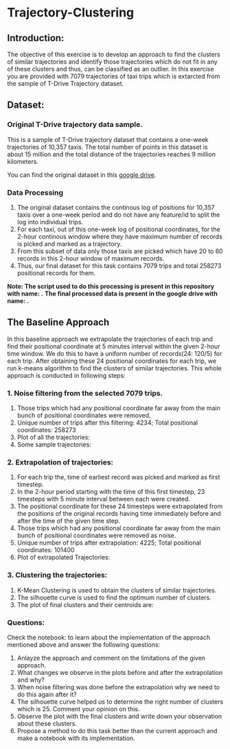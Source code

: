 # Trajectory-Clustering

## Introduction:
The objective of this exercise is to develop an approach to find the clusters of similar trajectories and identify those trajectories which do not fit in any of these clusters and thus, can be classified as an outlier.
In this exercise you are provided with 7079 trajectories of taxi trips which is extarcted from the sample of T-Drive Trajectory dataset.

## Dataset:
### Original T-Drive trajectory data sample.
This is a sample of T-Drive trajectory dataset that contains a one-week trajectories of 10,357 taxis. The total number of points in this dataset is about 15 million and the total distance of the trajectories reaches 9 million kilometers.

You can find the original dataset in this [google drive](https://drive.google.com/file/d/1pzaGZaboOdUxsw7l6hhJDdsH8ZqUeZXs/view?usp=sharing).

### Data Processing
1. The original dataset contains the continous log of positions for 10,357 taxis over a one-week period and do not have any feature/id to split the log into individual trips.
2. For each taxi, out of this one-week log of positional coordinates, for the 2-hour continous window where they have maximum number of records is picked and marked as a trajectory. 
3. From this subset of data only those taxis are picked which have 20 to 60 records in this 2-hour window of maximum records.
4. Thus, our final dataset for this task contains 7079 trips and total 258273 positional records for them.

**Note: The script used to do this processing is present in this repository with name: .**
**The final processed data is present in the google drive with name: .**

## The Baseline Approach
In this baseline approach we extrapolate the trajectories of each trip and find their positional coordinate at 5 minutes interval within the given 2-hour time window. We do this to have a uniform number of records(24: 120/5) for each trip. After obtaining these 24 positional coordinates for each trip, we run k-means algorithm to find the clusters of similar trajectories.
This whole approach is conducted in following steps:

### 1. Noise filtering from the selected 7079 trips.
1. Those trips which had any positional coordinate far away from the main bunch of positional coordinates were removed.
2. Unique number of trips after this filtering: 4234; Total positional coordinates: 258273
3. Plot of all the trajectories:
4. Some sample trajectories:
  
### 2. Extrapolation of trajectories:
1. For each trip the, time of earliest record was picked and marked as first timestep.
2. In the 2-hour period starting with the time of this first timestep, 23 timesteps with 5 minute interval between each were created.
3. The positional coordinate for these 24 timesteps were extrapolated from the positions of the original records having time immediately before and after the time of the given time step.
4. Those trips which had any positional coordinate far away from the main bunch of positional coordinates were removed as noise.
5. Unique number of trips after extrapolation: 4225; Total positional coordinates: 101400
6. Plot of extrapolated Trajectories:


### 3. Clustering the trajectories:
1. K-Mean Clustering is used to obtain the clusters of similar trajectories.
2. The silhouette curve is used to find the optimum  number of clusters.
3. The plot of final clusters and their centroids are:


### Questions:

Check the notebook: to learn about the implementation of the approach mentioned above and answer the following questions:

1. Anlayze the approach and comment on the limitations of the given approach.
2. What changes we observe in the plots before and after the extrapolation and why?
3. When noise filtering was done before the extrapolation why we need to do this again after it?
4. The silhouette curve helped us to determine the right number of clusters which is 25. Comment your opinion on this.
5. Observe the plot with the final clusters and write down your observation about these clusters.
6. Propose a method to do this task better than the current approach and make a notebook with its implementation.


